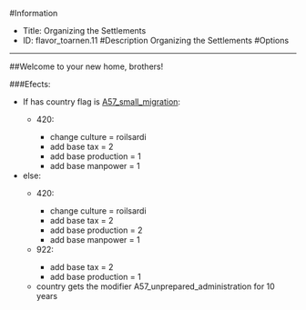 #Information
 - Title: Organizing the Settlements
 - ID: flavor_toarnen.11
#Description
Organizing the Settlements
#Options

___
##Welcome to your new home, brothers!

###Efects:<ul><li>If has country flag is [A57_small_migration](../flags/a57_small_migration.md):</li><ul><li>420:</li><ul><li>change culture = roilsardi</li><li>add base tax = 2</li><li>add base production = 1</li><li>add base manpower = 1</li></ul></ul><li>else:</li><ul><li>420:</li><ul><li>change culture = roilsardi</li><li>add base tax = 2</li><li>add base production = 2</li><li>add base manpower = 1</li></ul><li>922:</li><ul><li>add base tax = 2</li><li>add base production = 1</li></ul><li>country gets the modifier A57_unprepared_administration for 10 years</li></ul></ul>
